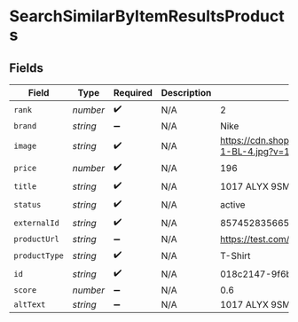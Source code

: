 # SearchSimilarByItemResultsProducts


## Fields

| Field                                                                                           | Type                                                                                            | Required                                                                                        | Description                                                                                     | Example                                                                                         |
| ----------------------------------------------------------------------------------------------- | ----------------------------------------------------------------------------------------------- | ----------------------------------------------------------------------------------------------- | ----------------------------------------------------------------------------------------------- | ----------------------------------------------------------------------------------------------- |
| `rank`                                                                                          | *number*                                                                                        | :heavy_check_mark:                                                                              | N/A                                                                                             | 2                                                                                               |
| `brand`                                                                                         | *string*                                                                                        | :heavy_minus_sign:                                                                              | N/A                                                                                             | Nike                                                                                            |
| `image`                                                                                         | *string*                                                                                        | :heavy_check_mark:                                                                              | N/A                                                                                             | https://cdn.shopify.com/s/files/1/0814/9627/7296/products/AAMTS0018A001-1-BL-4.jpg?v=1692374837 |
| `price`                                                                                         | *number*                                                                                        | :heavy_check_mark:                                                                              | N/A                                                                                             | 196                                                                                             |
| `title`                                                                                         | *string*                                                                                        | :heavy_check_mark:                                                                              | N/A                                                                                             | 1017 ALYX 9SM City Scape Tee - Black                                                            |
| `status`                                                                                        | *string*                                                                                        | :heavy_check_mark:                                                                              | N/A                                                                                             | active                                                                                          |
| `externalId`                                                                                    | *string*                                                                                        | :heavy_check_mark:                                                                              | N/A                                                                                             | 8574528356656                                                                                   |
| `productUrl`                                                                                    | *string*                                                                                        | :heavy_minus_sign:                                                                              | N/A                                                                                             | https://test.com/product/8574528356656                                                          |
| `productType`                                                                                   | *string*                                                                                        | :heavy_check_mark:                                                                              | N/A                                                                                             | T-Shirt                                                                                         |
| `id`                                                                                            | *string*                                                                                        | :heavy_check_mark:                                                                              | N/A                                                                                             | 018c2147-9f6b-7557-98b9-73a014113fe5                                                            |
| `score`                                                                                         | *number*                                                                                        | :heavy_minus_sign:                                                                              | N/A                                                                                             | 0.6                                                                                             |
| `altText`                                                                                       | *string*                                                                                        | :heavy_minus_sign:                                                                              | N/A                                                                                             | 1017 ALYX 9SM City Scape Tee - Black                                                            |
